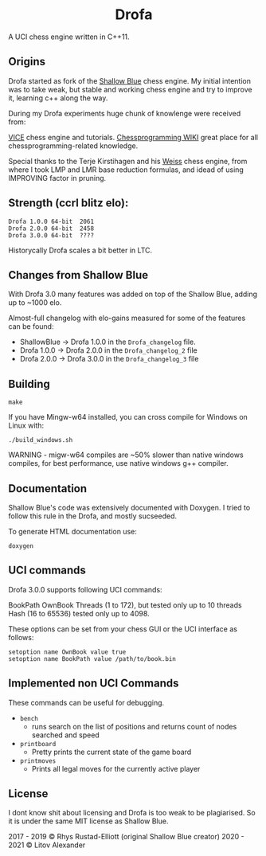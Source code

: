 <h1 align="center">Drofa</h1>

A UCI chess engine written in C++11.

## Origins
Drofa started as fork of the <a href="https://github.com/GunshipPenguin/shallow-blue">Shallow Blue</a> chess engine.
My initial intention was to take weak, but stable and working chess engine and try to improve it,
learning c++ along the way.

During my Drofa experiments huge chunk of knowlenge were received from:

<a href="https://github.com/peterwankman/vice">VICE</a> chess engine and tutorials.
<a href="https://www.chessprogramming.org">Chessprogramming WIKI</a> great place for all chessprogramming-related knowledge.

Special thanks to the Terje Kirstihagen and his <a href="https://www.chessprogramming.org">Weiss</a> chess engine, from where
I took LMP and LMR base reduction formulas, and idead of using IMPROVING factor in pruning.
## Strength (ccrl blitz elo):
```
Drofa 1.0.0 64-bit	2061	
Drofa 2.0.0 64-bit	2458	
Drofa 3.0.0 64-bit  ????
```
Historycally Drofa scales a bit better in LTC.

## Changes from Shallow Blue
With Drofa 3.0 many features was added on top of the Shallow Blue, adding up to ~1000 elo.

Almost-full changelog with elo-gains measured for some of the features can be found:
 - ShallowBlue -> Drofa 1.0.0 in the `Drofa_changelog` file.
 - Drofa 1.0.0 -> Drofa 2.0.0 in the `Drofa_changelog_2` file
 - Drofa 2.0.0 -> Drofa 3.0.0 in the `Drofa_changelog_3` file

## Building

```
make
```

If you have Mingw-w64 installed, you can cross compile for Windows on Linux with:
```
./build_windows.sh
```

WARNING - migw-w64 compiles are ~50% slower than native windows compiles, for best performance,
use native windows g++ compiler.


## Documentation

Shallow Blue's code was extensively documented with Doxygen.
I tried to follow this rule in the Drofa, and mostly sucseeded.

To generate HTML documentation use:

```
doxygen
```

## UCI commands

Drofa 3.0.0 supports following UCI commands:

BookPath
OwnBook
Threads (1 to 172),   but tested only up to 10 threads
Hash    (16 to 65536) tested only up to 4098.

These options can be set from your chess GUI or the UCI interface as follows:

```
setoption name OwnBook value true
setoption name BookPath value /path/to/book.bin
```

## Implemented non UCI Commands

These commands can be useful for debugging.

- `bench`
  - runs search on the list of positions and returns count of nodes searched and speed
- `printboard`
    - Pretty prints the current state of the game board
- `printmoves`
    - Prints all legal moves for the currently active player

## License

I dont know shit about licensing and Drofa is too weak to be plagiarised.
So it is under the same MIT license as Shallow Blue.

2017 - 2019 © Rhys Rustad-Elliott (original Shallow Blue creator)
2020 - 2021 © Litov Alexander 

